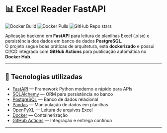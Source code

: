 # 📊 Excel Reader FastAPI

![Docker Build](https://github.com/matheussaleh/excel-reader-fastapi/actions/workflows/docker-publish.yml/badge.svg)
![Docker Pulls](https://img.shields.io/docker/pulls/matheussaleh/excel-reader-fastapi)
![GitHub Repo stars](https://img.shields.io/github/stars/matheussaleh/excel-reader-fastapi?style=social)

Aplicação backend em **FastAPI** para leitura de planilhas Excel (.xlsx) e persistência dos dados em banco de dados **PostgreSQL**.  
O projeto segue boas práticas de arquitetura, está **dockerizado** e possui CI/CD integrado com **GitHub Actions** para publicação automática no **Docker Hub**.

---

## 🚀 Tecnologias utilizadas

- [FastAPI](https://fastapi.tiangolo.com/) — Framework Python moderno e rápido para APIs  
- [SQLAlchemy](https://www.sqlalchemy.org/) — ORM para persistência no banco  
- [PostgreSQL](https://www.postgresql.org/) — Banco de dados relacional  
- [Pandas](https://pandas.pydata.org/) — Manipulação de dados em planilhas  
- [OpenPyXL](https://openpyxl.readthedocs.io/en/stable/) — Leitura de arquivos Excel  
- [Docker](https://www.docker.com/) — Containerização  
- [GitHub Actions](https://docs.github.com/en/actions) — Integração e entrega contínua  

---

